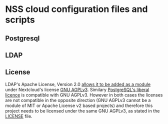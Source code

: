 # NSS cloud configuration files and scripts

## Postgresql

## LDAP

## License
LDAP's Apache License, Version 2.0 [allows it to be added as a module](https://www.apache.org/licenses/GPL-compatibility.html) under Nextcloud's license [GNU AGPLv3](https://github.com/nextcloud/server/blob/master/COPYING). Similary [PostgreSQL's liberal licence](Postgresql) is compatible with GNU AGPLv3. However in both cases the licenses are not compatible in the opposite direction (GNU AGPLv3 cannot be a module of MIT or Apache License v2 based projects) and therefore this project needs to be licensed under the same GNU AGPLv3, as stated in the [LICENSE](../LICENSE) file.